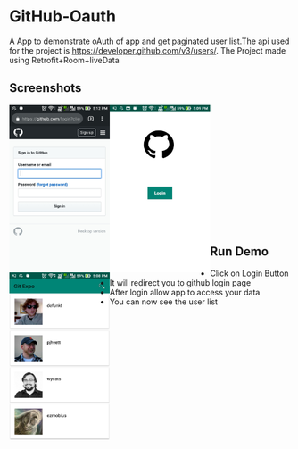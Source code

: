 # GitHub-Oauth

A App to demonstrate oAuth of app and get paginated user list.The api used for the project is
https://developer.github.com/v3/users/. 
The Project made using Retrofit+Room+liveData 

## Screenshots

<img align="left" width="180" height="300" alt="" src="https://github.com/yadavmangesh/GitHub-Oauth/blob/master/Screenshot_20190614-171214.jpg">
<img align="left" width="180" height="300" alt="" src="https://github.com/yadavmangesh/GitHub-Oauth/blob/master/Screenshot_20190614-170949.jpg">
<img align="left" width="180" height="300" alt="" src="https://github.com/yadavmangesh/GitHub-Oauth/blob/master/Screenshot_20190614-170853.jpg">
<br><br><br><br><br><br><br><br><br><br><br><br><br>

## Run Demo 

* Click on Login Button
* It will redirect you to github login page
* After login allow app to access your data
* You can now see the user list 

